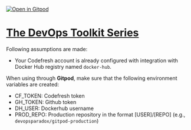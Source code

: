 [![Open in Gitpod](https://gitpod.io/button/open-in-gitpod.svg)](https://gitpod.io/#https://github.com/vfarcic/copilot-demo)

# [The DevOps Toolkit Series](http://www.devopstoolkitseries.com)

Following assumptions are made:

* Your Codefresh account is already configured with integration with Docker Hub registry named `docker-hub`.

When using through **Gitpod**, make sure that the following environment variables are created:

* CF_TOKEN: Codefresh token
* GH_TOKEN: Github token
* DH_USER: Dockerhub username
* PROD_REPO: Production repository in the format [USER]/[REPO] (e.g., `devopsparadox/gitpod-production`)
